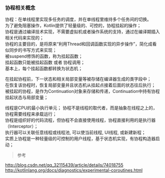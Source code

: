 ### 协程相关概念  
协程：在单线程里实现多任务的调度，并在单线程里维持多个任务间的切换。  
为了避免阻塞操作，Kotlin提供了轻量级的、可控的，协程挂起的操作；  
协程是通过编译技术实现，不需要虚拟机或者操作系统的支持，通过在编译期插入相关代码来实现的；  
协程的主要目的，是将原来“利用Thread和回调函数实现的异步操作”，简化成看似同步的书写方式来实现；  
被suspend修饰的函数，称为挂起函数；  
挂起函数只能被挂起函数 或者 协程调用；  
基本上，每个挂起函数都转换为状态机；  

在挂起协程前，下一状态和相关局部变量等被存储在编译器生成的类字段中；  
在恢复该协程时，恢复局部变量并且状态机从挂起点接着后面的状态往后执行；  
被挂起的协程，是作为Continuation对象来存储和传递，Continuation中持有协程挂起状态与局部变量；  

线程是CPU的最小执行单元；
协程不是线程的取代者，而是抽象在线程之上的，协程需要线程来承载运行；  
协程是组织好的代码流程，但协程不会直接使用线程，协程直接利用的是执行器（Interceptor）；  
执行器可以关联任意线程或线程池, 可以使当前线程, UI线程, 或新建新程；  
实质上协程是一种轻量级的可控制的用户线程，基于状态机实现，有协程构造器启动；  



> 参考  

http://blog.csdn.net/qq_32115439/article/details/74018755  
http://kotlinlang.org/docs/diagnostics/experimental-coroutines.html  


